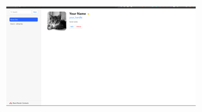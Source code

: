 ![alt text](https://github.com/ARINCoder/React/blob/React-Router/src/assets/Screenshot%202024-02-06%20222258.png)
